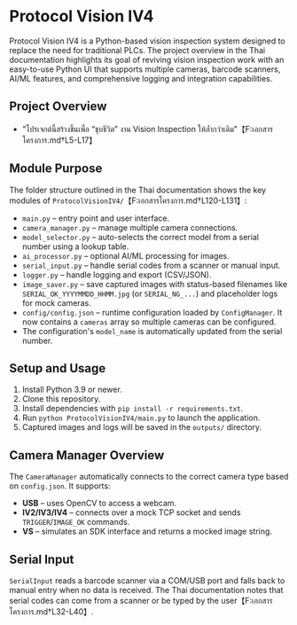 # Protocol Vision IV4

Protocol Vision IV4 is a Python-based vision inspection system designed to replace the need for traditional PLCs. The project overview in the Thai documentation highlights its goal of reviving vision inspection work with an easy-to-use Python UI that supports multiple cameras, barcode scanners, AI/ML features, and comprehensive logging and integration capabilities.

## Project Overview
- "โปรเจกต์นี้สร้างขึ้นเพื่อ “ชุบชีวิต” งาน Vision Inspection ให้ล้ำกว่าเดิม"【F:เอกสารโครงการ.md†L5-L17】

## Module Purpose

The folder structure outlined in the Thai documentation shows the key modules of
`ProtocolVisionIV4/`【F:เอกสารโครงการ.md†L120-L131】:
- `main.py` – entry point and user interface.
- `camera_manager.py` – manage multiple camera connections.
- `model_selector.py` – auto-selects the correct model from a serial number using a lookup table.
- `ai_processor.py` – optional AI/ML processing for images.
- `serial_input.py` – handle serial codes from a scanner or manual input.
- `logger.py` – handle logging and export (CSV/JSON).
- `image_saver.py` – save captured images with status-based filenames like
  `SERIAL_OK_YYYYMMDD_HHMM.jpg` (or `SERIAL_NG_...`) and placeholder logs for
  mock cameras.
- `config/config.json` – runtime configuration loaded by `ConfigManager`. It now
  contains a `cameras` array so multiple cameras can be configured.
- The configuration's `model_name` is automatically updated from the serial number.

## Setup and Usage
1. Install Python 3.9 or newer.
2. Clone this repository.
3. Install dependencies with `pip install -r requirements.txt`.
4. Run `python ProtocolVisionIV4/main.py` to launch the application.
5. Captured images and logs will be saved in the `outputs/` directory.

## Camera Manager Overview

The `CameraManager` automatically connects to the correct camera type based on
`config.json`. It supports:
* **USB** – uses OpenCV to access a webcam.
* **IV2/IV3/IV4** – connects over a mock TCP socket and sends `TRIGGER`/`IMAGE_OK` commands.
* **VS** – simulates an SDK interface and returns a mocked image string.

## Serial Input

`SerialInput` reads a barcode scanner via a COM/USB port and falls back to
manual entry when no data is received. The Thai documentation notes that serial
codes can come from a scanner or be typed by the user【F:เอกสารโครงการ.md†L32-L40】.

